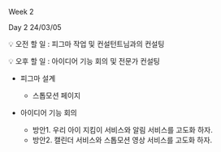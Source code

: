 Week 2

Day 2
24/03/05
 
💡 오전 할 일 : 피그마 작업 및 컨설턴트님과의 컨설팅
 
 
💡 오후 할 일 : 아이디어 기능 회의 및 전문가 컨설팅


- 피그마 설계
    - 스톱모션 페이지
 
- 아이디어 기능 회의
    - 방안1. 우리 아이 지킴이 서비스와 알림 서비스를 고도화 하자.
    - 방안2. 캘린더 서비스와 스톱모션 영상 서비스를 고도화 하자.

